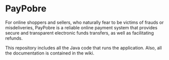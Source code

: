 # PayPobre

For online shoppers and sellers, who naturally fear to be victims of frauds or misdeliveries, PayPobre is a reliable online payment system that provides secure and transparent electronic funds transfers, as well as facilitating refunds.

This repository includes all the Java code that runs the application. Also, all the documentation is contained in the wiki.
